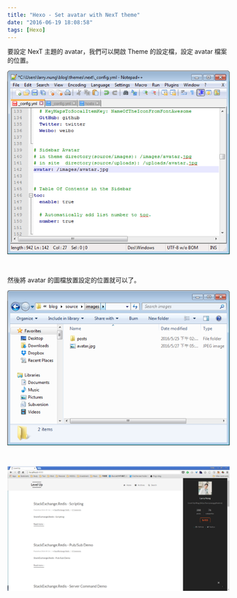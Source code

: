 ```yaml
---
title: "Hexo - Set avatar with NexT theme"
date: "2016-06-19 18:08:58"
tags: [Hexo]
---
```



要設定 NexT 主題的 avatar，我們可以開啟 Theme 的設定檔，設定 avatar 檔案的位置。  

<!-- More -->

![1.png](1.png)

<br/>


然後將 avatar 的圖檔放置設定的位置就可以了。  

![2.png](2.png)

<br/>


![3.png](3.png)

<br/>
